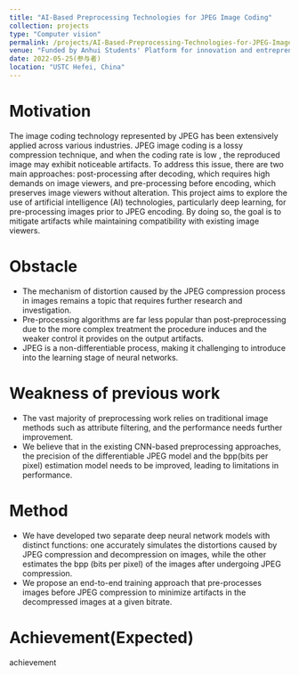 ```yaml
---
title: "AI-Based Preprocessing Technologies for JPEG Image Coding"
collection: projects
type: "Computer vision"
permalink: /projects/AI-Based-Preprocessing-Technologies-for-JPEG-Image-Coding
venue: "Funded by Anhui Students' Platform for innovation and entrepreneurship training program"
date: 2022-05-25(参与者)
location: "USTC Hefei, China"
---
```


# Motivation

The image coding technology represented by JPEG has been extensively applied across various industries. JPEG image coding is a lossy compression technique, and when the coding rate is low , the reproduced image may exhibit noticeable artifacts. 
To address this issue, there are two main approaches: post-processing after decoding, which requires high demands on image viewers, and pre-processing before encoding, which preserves image viewers without alteration. This project aims to explore the use of artificial intelligence (AI) technologies, particularly deep learning, for pre-processing images prior to JPEG encoding. By doing so, the goal is to mitigate artifacts while maintaining compatibility with existing image viewers.

# Obstacle

- The mechanism of distortion caused by the JPEG compression process in images remains a topic that requires further research and investigation.
- Pre-processing algorithms are far less popular than post-preprocessing due to the more complex treatment the procedure induces and the weaker control it provides on the output artifacts.
- JPEG is a non-differentiable process, making it challenging to introduce into the learning stage of neural networks.

# Weakness of previous work

- The vast majority of preprocessing work relies on traditional image methods such as attribute filtering, and the performance needs further improvement.
- We believe that in the existing CNN-based preprocessing approaches, the precision of the differentiable JPEG model and the bpp(bits per pixel) estimation model needs to be improved, leading to limitations in performance.

# Method

- We have developed two separate deep neural network models with distinct functions: one accurately simulates the distortions caused by JPEG compression and decompression on images, while the other estimates the bpp (bits per pixel) of the images after undergoing JPEG compression.
- We propose an end-to-end training approach that pre-processes images before JPEG compression to minimize artifacts in the decompressed images at a given bitrate.

# Achievement(Expected)

achievement



